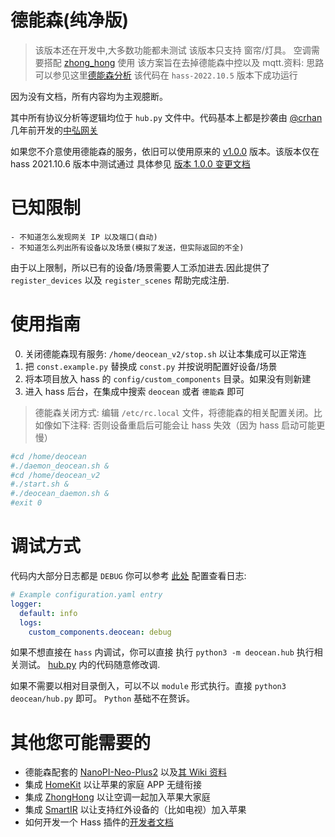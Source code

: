 # 德能森(纯净版)

> 该版本还在开发中,大多数功能都未测试
> 该版本只支持 窗帘/灯具。 空调需要搭配 [zhong_hong](https://www.home-assistant.io/integrations/zhong_hong/) 使用
> 该方案旨在去掉德能森中控以及 mqtt.资料: 思路可以参见这里[德能森分析](https://docs.qq.com/doc/DQmNHdnFpVlF3UWVZ)
> 该代码在 `hass-2022.10.5` 版本下成功运行

因为没有文档，所有内容均为主观臆断。

其中所有协议分析等逻辑均位于 `hub.py` 文件中。代码基本上都是抄袭由 [@crhan](https://github.com/crhan) 几年前开发的[中弘网关](https://github.com/crhan/ZhongHongHVAC/tree/master/zhong_hong_hvac)

如果您不介意使用德能森的服务，依旧可以使用原来的 [v1.0.0](https://github.com/shellvon/deocean/tree/v1.0.0) 版本。该版本仅在 hass 2021.10.6 版本中测试通过 具体参见 [版本 1.0.0 变更文档](https://github.com/shellvon/deocean/releases/tag/v1.0.0)

# 已知限制

    - 不知道怎么发现网关 IP 以及端口(自动)
    - 不知道怎么列出所有设备以及场景(模拟了发送，但实际返回的不全)

由于以上限制，所以已有的设备/场景需要人工添加进去.因此提供了 `register_devices` 以及 `register_scenes` 帮助完成注册.

# 使用指南

0. 关闭德能森现有服务: `/home/deocean_v2/stop.sh` 以让本集成可以正常连
1. 把 `const.example.py` 替换成 `const.py` 并按说明配置好设备/场景
2. 将本项目放入 hass 的 `config/custom_components` 目录。如果没有则新建
3. 进入 hass 后台，在集成中搜索 `deocean` 或者 `德能森` 即可

> 德能森关闭方式: 编辑 `/etc/rc.local` 文件，将德能森的相关配置关闭。比如像如下注释: 否则设备重启后可能会让 hass 失效（因为 hass 启动可能更慢）

```bash
#cd /home/deocean
#./daemon_deocean.sh &
#cd /home/deocean_v2
#./start.sh &
#./deocean_daemon.sh &
#exit 0
```

# 调试方式

代码内大部分日志都是 `DEBUG` 你可以参考 [此处](https://www.home-assistant.io/integrations/logger/) 配置查看日志:

```yaml
# Example configuration.yaml entry
logger:
  default: info
  logs:
    custom_components.deocean: debug
```

如果不想直接在 `hass` 内调试，你可以直接 执行 `python3 -m deocean.hub` 执行相关测试。 [hub.py](./hub.py) 内的代码随意修改调.

如果不需要以相对目录倒入，可以不以 `module` 形式执行。直接 `python3 deocean/hub.py` 即可。 `Python` 基础不在赘诉。

# 其他您可能需要的

- 德能森配套的 [NanoPI-Neo-Plus2](http://nanopi.io/nanopi-neo-plus2.html) 以及[其 Wiki 资料](https://wiki.friendlyelec.com/wiki/index.php/NanoPi_NEO_Plus2)
- 集成 [HomeKit](https://www.home-assistant.io/integrations/homekit/) 以让苹果的家庭 APP 无缝衔接
- 集成 [ZhongHong](https://www.home-assistant.io/integrations/zhong_hong/) 以让空调一起加入苹果大家庭
- 集成 [SmartIR](https://github.com/smartHomeHub/SmartIR) 以让支持红外设备的（比如电视）加入苹果
- 如何开发一个 Hass 插件的[开发者文档](https://developers.home-assistant.io/docs/creating_component_index)
